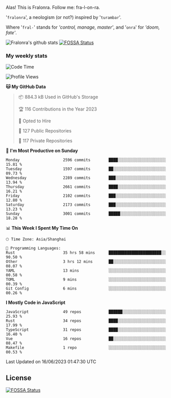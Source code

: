 Alas! This is Fralonra. Follow me: fra-l-on-ra.

'`fralonra`', a neologism (or not?) inspired by '`turambar`'.

Where '`fral-`' stands for *'control, manage, master'*, and '`onra`' for *'doom, fate'*.

![Fralonra's github stats](https://github-readme-stats.vercel.app/api?username=fralonra)
[![FOSSA Status](https://app.fossa.com/api/projects/git%2Bgithub.com%2Ffralonra%2Ffralonra.svg?type=shield)](https://app.fossa.com/projects/git%2Bgithub.com%2Ffralonra%2Ffralonra?ref=badge_shield)

### My weekly stats

<!--START_SECTION:waka-->
![Code Time](http://img.shields.io/badge/Code%20Time-3%2C559%20hrs%2020%20mins-blue)

![Profile Views](http://img.shields.io/badge/Profile%20Views-0-blue)

**🐱 My GitHub Data** 

> 📦 884.3 kB Used in GitHub's Storage 
 > 
> 🏆 116 Contributions in the Year 2023
 > 
> 💼 Opted to Hire
 > 
> 📜 127 Public Repositories 
 > 
> 🔑 117 Private Repositories 
 > 
📅 **I'm Most Productive on Sunday** 

```text
Monday                   2596 commits        ████░░░░░░░░░░░░░░░░░░░░░   15.81 % 
Tuesday                  1597 commits        ██░░░░░░░░░░░░░░░░░░░░░░░   09.73 % 
Wednesday                2289 commits        ███░░░░░░░░░░░░░░░░░░░░░░   13.94 % 
Thursday                 2661 commits        ████░░░░░░░░░░░░░░░░░░░░░   16.21 % 
Friday                   2102 commits        ███░░░░░░░░░░░░░░░░░░░░░░   12.80 % 
Saturday                 2173 commits        ███░░░░░░░░░░░░░░░░░░░░░░   13.23 % 
Sunday                   3001 commits        █████░░░░░░░░░░░░░░░░░░░░   18.28 % 
```


📊 **This Week I Spent My Time On** 

```text
🕑︎ Time Zone: Asia/Shanghai

💬 Programming Languages: 
Rust                     35 hrs 58 mins      ███████████████████████░░   90.50 % 
Other                    3 hrs 12 mins       ██░░░░░░░░░░░░░░░░░░░░░░░   08.07 % 
YAML                     13 mins             ░░░░░░░░░░░░░░░░░░░░░░░░░   00.58 % 
TOML                     9 mins              ░░░░░░░░░░░░░░░░░░░░░░░░░   00.39 % 
Git Config               6 mins              ░░░░░░░░░░░░░░░░░░░░░░░░░   00.26 % 
```

**I Mostly Code in JavaScript** 

```text
JavaScript               49 repos            ██████░░░░░░░░░░░░░░░░░░░   25.93 % 
Rust                     34 repos            ████░░░░░░░░░░░░░░░░░░░░░   17.99 % 
TypeScript               31 repos            ████░░░░░░░░░░░░░░░░░░░░░   16.40 % 
Vue                      16 repos            ██░░░░░░░░░░░░░░░░░░░░░░░   08.47 % 
Makefile                 1 repo              ░░░░░░░░░░░░░░░░░░░░░░░░░   00.53 % 
```




 Last Updated on 16/06/2023 01:47:30 UTC
<!--END_SECTION:waka-->

## License
[![FOSSA Status](https://app.fossa.com/api/projects/git%2Bgithub.com%2Ffralonra%2Ffralonra.svg?type=large)](https://app.fossa.com/projects/git%2Bgithub.com%2Ffralonra%2Ffralonra?ref=badge_large)